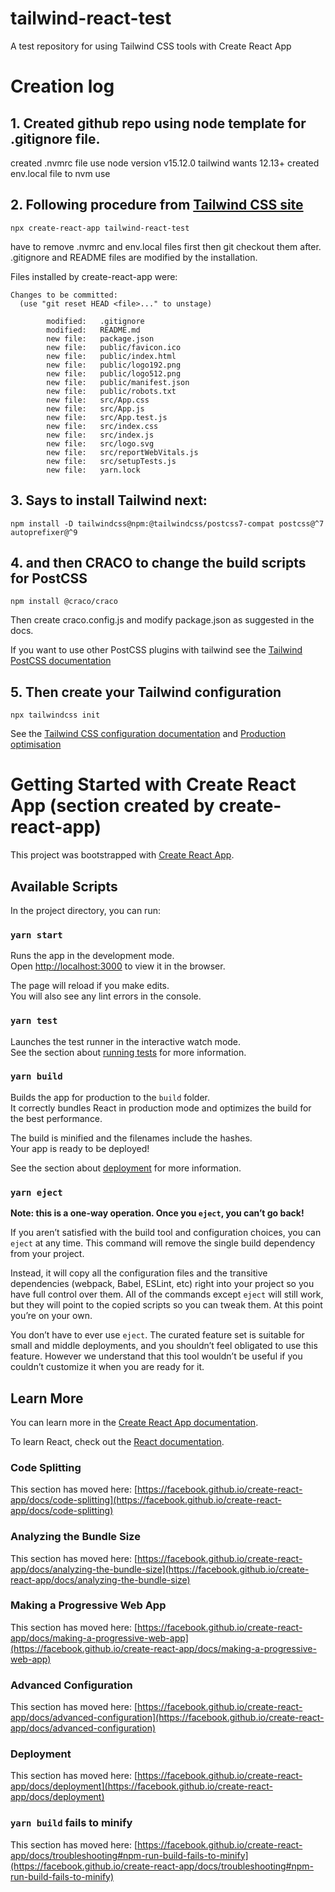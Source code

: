 # tailwind-react-test
A test repository for using Tailwind CSS tools with Create React App

# Creation log

## 1. Created github repo using node template for .gitignore file.

created .nvmrc file use node version v15.12.0 tailwind wants 12.13+
created env.local file to nvm use

## 2. Following procedure from [Tailwind CSS site](https://tailwindcss.com/docs/guides/create-react-app)

```
npx create-react-app tailwind-react-test
```
have to remove .nvmrc and env.local files first then git checkout them after.
.gitignore and README files are modified by the installation.

Files installed by create-react-app were:

```
Changes to be committed:
  (use "git reset HEAD <file>..." to unstage)

        modified:   .gitignore
        modified:   README.md
        new file:   package.json
        new file:   public/favicon.ico
        new file:   public/index.html
        new file:   public/logo192.png
        new file:   public/logo512.png
        new file:   public/manifest.json
        new file:   public/robots.txt
        new file:   src/App.css
        new file:   src/App.js
        new file:   src/App.test.js
        new file:   src/index.css
        new file:   src/index.js
        new file:   src/logo.svg
        new file:   src/reportWebVitals.js
        new file:   src/setupTests.js
        new file:   yarn.lock
```

## 3. Says to install Tailwind next:

```
npm install -D tailwindcss@npm:@tailwindcss/postcss7-compat postcss@^7 autoprefixer@^9
```

## 4. and then CRACO to change the build scripts for PostCSS

```
npm install @craco/craco
```

Then create craco.config.js and modify package.json as suggested in the docs.

If you want to use other PostCSS plugins with tailwind see the [Tailwind PostCSS documentation](https://tailwindcss.com/docs/using-with-preprocessors)

## 5. Then create your Tailwind configuration

```
npx tailwindcss init
```

See the [Tailwind CSS configuration documentation](https://tailwindcss.com/docs/configuration) and [Production optimisation](https://tailwindcss.com/docs/optimizing-for-production)

# Getting Started with Create React App (section created by create-react-app)

This project was bootstrapped with [Create React App](https://github.com/facebook/create-react-app).

## Available Scripts

In the project directory, you can run:

### `yarn start`

Runs the app in the development mode.\
Open [http://localhost:3000](http://localhost:3000) to view it in the browser.

The page will reload if you make edits.\
You will also see any lint errors in the console.

### `yarn test`

Launches the test runner in the interactive watch mode.\
See the section about [running tests](https://facebook.github.io/create-react-app/docs/running-tests) for more information.

### `yarn build`

Builds the app for production to the `build` folder.\
It correctly bundles React in production mode and optimizes the build for the best performance.

The build is minified and the filenames include the hashes.\
Your app is ready to be deployed!

See the section about [deployment](https://facebook.github.io/create-react-app/docs/deployment) for more information.

### `yarn eject`

**Note: this is a one-way operation. Once you `eject`, you can’t go back!**

If you aren’t satisfied with the build tool and configuration choices, you can `eject` at any time. This command will remove the single build dependency from your project.

Instead, it will copy all the configuration files and the transitive dependencies (webpack, Babel, ESLint, etc) right into your project so you have full control over them. All of the commands except `eject` will still work, but they will point to the copied scripts so you can tweak them. At this point you’re on your own.

You don’t have to ever use `eject`. The curated feature set is suitable for small and middle deployments, and you shouldn’t feel obligated to use this feature. However we understand that this tool wouldn’t be useful if you couldn’t customize it when you are ready for it.

## Learn More

You can learn more in the [Create React App documentation](https://facebook.github.io/create-react-app/docs/getting-started).

To learn React, check out the [React documentation](https://reactjs.org/).

### Code Splitting

This section has moved here: [https://facebook.github.io/create-react-app/docs/code-splitting](https://facebook.github.io/create-react-app/docs/code-splitting)

### Analyzing the Bundle Size

This section has moved here: [https://facebook.github.io/create-react-app/docs/analyzing-the-bundle-size](https://facebook.github.io/create-react-app/docs/analyzing-the-bundle-size)

### Making a Progressive Web App

This section has moved here: [https://facebook.github.io/create-react-app/docs/making-a-progressive-web-app](https://facebook.github.io/create-react-app/docs/making-a-progressive-web-app)

### Advanced Configuration

This section has moved here: [https://facebook.github.io/create-react-app/docs/advanced-configuration](https://facebook.github.io/create-react-app/docs/advanced-configuration)

### Deployment

This section has moved here: [https://facebook.github.io/create-react-app/docs/deployment](https://facebook.github.io/create-react-app/docs/deployment)

### `yarn build` fails to minify

This section has moved here: [https://facebook.github.io/create-react-app/docs/troubleshooting#npm-run-build-fails-to-minify](https://facebook.github.io/create-react-app/docs/troubleshooting#npm-run-build-fails-to-minify)
